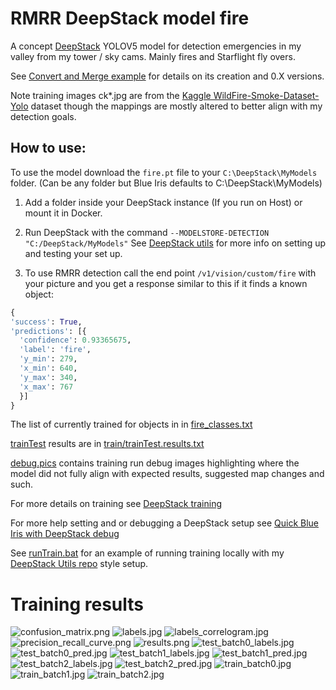 # RMRR DeepStack model fire
A concept [DeepStack](https://github.com/johnolafenwa/DeepStack) YOLOV5 model for detection emergencies in my valley from my tower / sky cams. Mainly fires and Starflight fly overs.

See [Convert and Merge example](https://github.com/avatar42/deepstack/wiki/ConvertAndMerge) for details on its creation and 0.X versions.

Note training images ck*.jpg are from the [Kaggle WildFire-Smoke-Dataset-Yolo](https://www.kaggle.com/ahemateja19bec1025/wildfiresmokedatasetyolo) dataset though the mappings are mostly altered to better align with my detection goals.


## How to use:

To use the model download the `fire.pt` file to your `C:\DeepStack\MyModels` folder. (Can be any folder but Blue Iris defaults to C:\DeepStack\MyModels)

1. Add a folder inside your DeepStack instance (If you run on Host) or mount it in Docker.

2. Run DeepStack with the command `--MODELSTORE-DETECTION "C:/DeepStack/MyModels"` See [DeepStack utils](https://github.com/avatar42/deepstack) for more info on setting up and testing your set up.

3. To use RMRR detection call the end point `/v1/vision/custom/fire` with your picture and you get a response similar to this if it finds a known object:

```python
{
'success': True,
'predictions': [{
  'confidence': 0.93365675,
  'label': 'fire',
  'y_min': 279,
  'x_min': 640,
  'y_max': 340,
  'x_max': 767
  }]
}
```

The list of currently trained for objects in in [fire_classes.txt](./fire_classes.txt)

[trainTest](https://github.com/avatar42/deepstack/blob/main/trainTest.py) results are in [train/trainTest.results.txt](https://github.com/avatar42/RMRR.model/blob/main/train/trainTest.results.txt)

[debug.pics](https://github.com/avatar42/RMRR.fire/tree/main/debug.pics) contains training run debug images highlighting where the model did not fully align with expected results, suggested map changes and such.

For more details on training see [DeepStack training](https://securitycam101.rmrr42.com/2021/12/deepstack-training.html)

For more help setting and or debugging a DeepStack setup see [Quick Blue Iris with DeepStack debug](https://securitycam101.rmrr42.com/2021/10/quick-blue-iris-with-deepstack-debug.html)

See [runTrain.bat](runTrain.bat) for an example of running training locally with my [DeepStack Utils repo](https://github.com/avatar42/deepstack) style setup.

# Training results
![confusion_matrix.png](train-runs/confusion_matrix.png)
![labels.jpg](train-runs/labels.jpg)
![labels_correlogram.jpg](train-runs/labels_correlogram.jpg)
![precision_recall_curve.png](train-runs/precision_recall_curve.png)
![results.png](train-runs/results.png)
![test_batch0_labels.jpg](train-runs/test_batch0_labels.jpg)
![test_batch0_pred.jpg](train-runs/test_batch0_pred.jpg)
![test_batch1_labels.jpg](train-runs/test_batch1_labels.jpg)
![test_batch1_pred.jpg](train-runs/test_batch1_pred.jpg)
![test_batch2_labels.jpg](train-runs/test_batch2_labels.jpg)
![test_batch2_pred.jpg](train-runs/test_batch2_pred.jpg)
![train_batch0.jpg](train-runs/train_batch0.jpg)
![train_batch1.jpg](train-runs/train_batch1.jpg)
![train_batch2.jpg](train-runs/train_batch2.jpg)